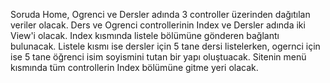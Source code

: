 Soruda Home, Ogrenci ve Dersler adında 3 controller üzerinden dağıtılan veriler olacak. Ders ve Ogrenci controllerinin Index ve Dersler adında iki View'i olacak.
Index kısmında listele bölümüne gönderen bağlantı bulunacak. Listele kısmı ise dersler için 5 tane dersi listelerken, ogernci için ise 5 tane öğrenci isim soyismini tutan
bir yapı oluştuacak. Sitenin menü kısmında tüm controllerin Index bölümüne gitme yeri olacak.
